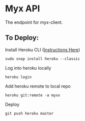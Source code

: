 # Myx API

The endpoint for myx-client.

## To Deploy:

Install Heroku CLI ([Instructions Here](https://devcenter.heroku.com/articles/heroku-cli))
```
sudo snap install heroku --classic
```
Log into heroku locally
```
heroku login
```
Add heroku remote to local repo
```
heroku git:remote -a myxx
```
Deploy
```
git push heroku master
```